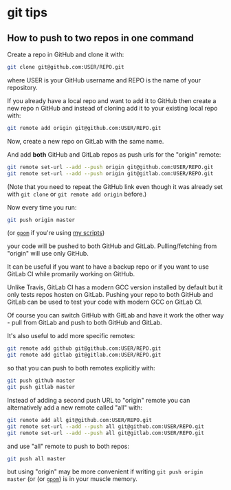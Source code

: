 git tips
========

How to push to two repos in one command
-
Create a repo in GitHub and clone it with:
```sh
git clone git@github.com:USER/REPO.git
```
where USER is your GitHub username and REPO is the name of your repository.

If you already have a local repo and want to add it to GitHub then create a new repo n GitHub and instead of cloning add it to your existing local repo with:
```sh
git remote add origin git@github.com:USER/REPO.git
```
Now, create a new repo on GitLab with the same name.

And add **both** GitHub and GitLab repos as push urls for the "origin" remote:
```sh
git remote set-url --add --push origin git@github.com:USER/REPO.git
git remote set-url --add --push origin git@gitlab.com:USER/REPO.git
```
(Note that you need to repeat the GitHub link even though it was already set with `git clone` or `git remote add origin` before.)

Now every time you run:
```sh
git push origin master
```
(or [`gpom`](https://github.com/rsp/scripts/blob/master/gpom.md) if you're using [my scripts](https://github.com/rsp/scripts))

your code will be pushed to both GitHub and GitLab.
Pulling/fetching from "origin" will use only GitHub.

It can be useful if you want to have a backup repo or if you want to use GitLab CI while promarily working on GitHub.

Unlike Travis, GitLab CI has a modern GCC version installed by default but it only tests repos hosten on GitLab. Pushing your repo to both GitHub and GitLab can be used to test your code with modern GCC on GitLab CI.

Of course you can switch GitHub with GitLab and have it work the other way - pull from GitLab and push to both GitHub and GitLab.

It's also useful to add more specific remotes:
```sh
git remote add github git@github.com:USER/REPO.git
git remote add gitlab git@gitlab.com:USER/REPO.git
```
so that you can push to both remotes explicitly with:
```sh
git push github master
git push gitlab master
```

Instead of adding a second push URL to "origin" remote you can alternatively add a new remote called "all" with:
```sh
git remote add all git@github.com:USER/REPO.git
git remote set-url --add --push all git@github.com:USER/REPO.git
git remote set-url --add --push all git@gitlab.com:USER/REPO.git
```
and use "all" remote to push to both repos:
```sh
git push all master
```
but using "origin" may be more convenient if writing `git push origin master` (or (or [`gpom`](https://github.com/rsp/scripts/blob/master/gpom.md)) is in your muscle memory.